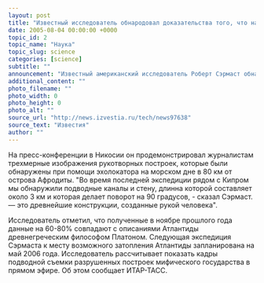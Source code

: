 ```yaml
---
layout: post
title: "Известный исследователь обнародовал доказательства того, что нашел Атлантиду"
date: 2005-08-04 00:00:00 +0000
topic_id: 2
topic_name: "Наука"
topic_slug: science
categories: [science]
subtitle: ""
announcement: "Известный американский исследователь Роберт Сэрмаст обнародовал сегодня доказательства существования неподалеку от Кипра легендарной Атлантиды - огромного острова в Средиземном море, погрузившегося около 10-12 тыс. лет до н.э. под воду из-за землетрясения."
additional_content: ""
photo_filename: ""
photo_width: 0
photo_height: 0
photo_alt: ""
source_url: "http://news.izvestia.ru/tech/news97638"
source_text: "Известия"
author: ""
---
```

На пресс-конференции в Никосии он продемонстрировал журналистам трехмерные изображения рукотворных построек, которые были обнаружены при помощи эхолокатора на морском дне в 80 км от острова Афродиты. "Во время последней экспедиции рядом с Кипром мы обнаружили подводные каналы и стену, длинна которой составляет около 3 км и которая делает поворот на 90 градусов, - сказал Сэрмаст. &mdash; это древнейшие конструкции, созданные рукой человека".

Исследователь отметил, что полученные в ноябре прошлого года данные на 60-80% совпадают с описаниями Атлантиды древнегреческим философом Платоном. Следующая экспедиция Сэрмаста к месту возможного затопления Атлантиды запланирована на май 2006 года. Исследователь рассчитывает показать кадры подводной съемки разрушенных построек мифического государства в прямом эфире. Об этом сообщает ИТАР-ТАСС.
